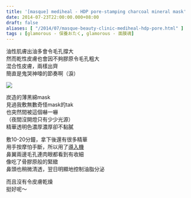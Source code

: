 ```yaml
---
title: '[masque] mediheal - HDP pore-stamping charcoal mineral mask'
date: 2014-07-23T22:00:00.000+08:00
draft: false
aliases: [ "/2014/07/masque-beauty-clinic-mediheal-hdp-pore.html" ]
tags : [glamorous - 保養おたく, glamorous - 面膜魂]
---
```


油性肌膚出油多會令毛孔撐大  
然而乾性皮膚也會因不夠膠原令毛孔粗大  
混合性皮膚，兩樣出齊  
簡直是鬼哭神嚎的節奏啊（淚）  

![](/images/medihealpore.jpg)

炭造的薄黑綿mask  
見過我敷無數奇怪mask的tak  
也突然間被這個嚇一嚇  
（夜間沒開燈只有少少光源）  
精華透明色濃厚濃厚卻不黏膩  
  
敷10-20分鐘，拿下後還有很多精華  
用手按摩怕手斷，所以用了[導入機](https://hidie.net/dhcpretico/)  
鼻翼兩邊毛孔連肉眼都看到有收細  
像吃了骨膠原般的緊緻  
鼻頭也稍微清透，翌日明顯地控制油脂分泌  
  
而且沒有令皮膚乾燥  
挺好呢～
